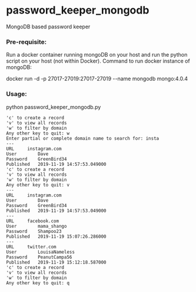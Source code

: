 # password_keeper_mongodb
MongoDB based password keeper

### Pre-requisite:
Run a docker container running mongoDB on your host and run the python script on your host (not within Docker).
Command to run docker instance of mongoDB:

docker run -d -p 27017-27019:27017-27019 --name mongodb mongo:4.0.4


### Usage:

python password_keeper_mongodb.py 
```
'c' to create a record 
'v' to view all records 
'w' to filter by domain 
Any other key to quit: w
Enter partial or complete domain name to search for: insta
---
URL		instagram.com
User		Dave
Password	GreenBird34
Published	2019-11-19 14:57:53.049000
'c' to create a record 
'v' to view all records 
'w' to filter by domain 
Any other key to quit: v
---
URL		instagram.com
User		Dave
Password	GreenBird34
Published	2019-11-19 14:57:53.049000
---
URL		facebook.com
User		mama_shango
Password	Shampoo23
Published	2019-11-19 15:07:26.286000
---
URL		twitter.com
User		LouisaNameless
Password	PeanutCampa56
Published	2019-11-19 15:12:18.587000
'c' to create a record 
'v' to view all records 
'w' to filter by domain 
Any other key to quit: q

```
